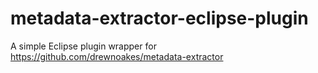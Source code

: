 # metadata-extractor-eclipse-plugin
A simple Eclipse plugin wrapper for https://github.com/drewnoakes/metadata-extractor 
